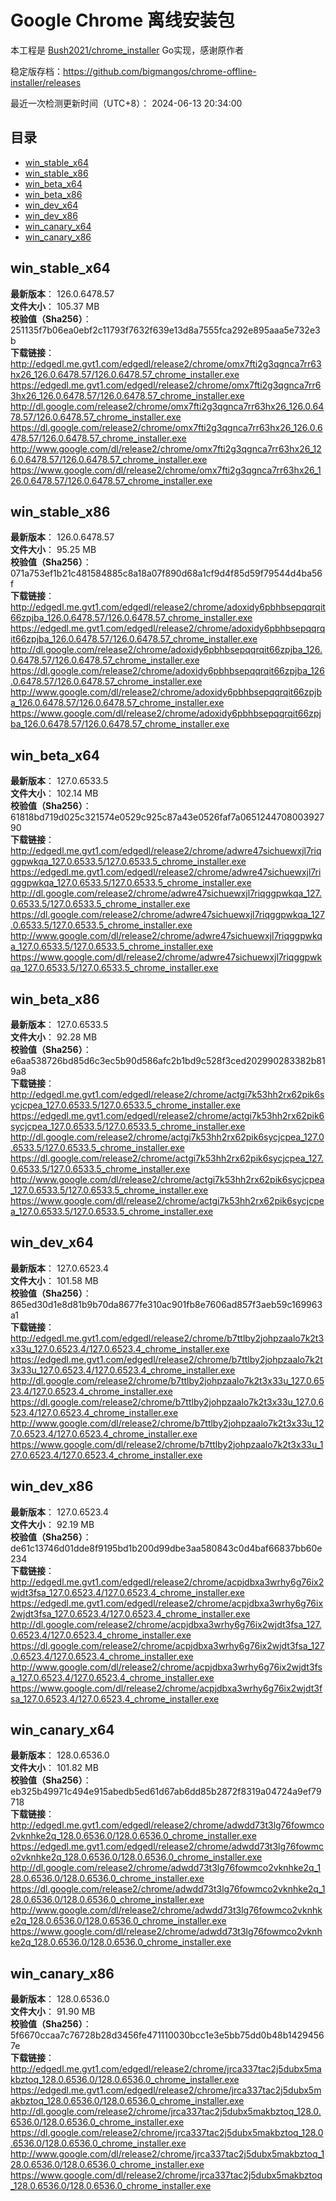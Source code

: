 # Google Chrome 离线安装包
本工程是 [Bush2021/chrome_installer](https://github.com/Bush2021/chrome_installer) Go实现，感谢原作者

稳定版存档：<https://github.com/bigmangos/chrome-offline-installer/releases>

最近一次检测更新时间（UTC+8）：
2024-06-13 20:34:00

## 目录
* [win_stable_x64](https://github.com/bigmangos/chrome-offline-installer?tab=readme-ov-file#win_stable_x64)
* [win_stable_x86](https://github.com/bigmangos/chrome-offline-installer?tab=readme-ov-file#win_stable_x86)
* [win_beta_x64](https://github.com/bigmangos/chrome-offline-installer?tab=readme-ov-file#win_beta_x64)
* [win_beta_x86](https://github.com/bigmangos/chrome-offline-installer?tab=readme-ov-file#win_beta_x86)
* [win_dev_x64](https://github.com/bigmangos/chrome-offline-installer?tab=readme-ov-file#win_dev_x64)
* [win_dev_x86](https://github.com/bigmangos/chrome-offline-installer?tab=readme-ov-file#win_dev_x86)
* [win_canary_x64](https://github.com/bigmangos/chrome-offline-installer?tab=readme-ov-file#win_canary_x64)
* [win_canary_x86](https://github.com/bigmangos/chrome-offline-installer?tab=readme-ov-file#win_canary_x86)

## win_stable_x64
**最新版本**： 126.0.6478.57  
**文件大小**： 105.37 MB  
**校验值（Sha256）**： 251135f7b06ea0ebf2c11793f7632f639e13d8a7555fca292e895aaa5e732e3b  
**下载链接**：
http://edgedl.me.gvt1.com/edgedl/release2/chrome/omx7fti2g3qgnca7rr63hx26_126.0.6478.57/126.0.6478.57_chrome_installer.exe
https://edgedl.me.gvt1.com/edgedl/release2/chrome/omx7fti2g3qgnca7rr63hx26_126.0.6478.57/126.0.6478.57_chrome_installer.exe
http://dl.google.com/release2/chrome/omx7fti2g3qgnca7rr63hx26_126.0.6478.57/126.0.6478.57_chrome_installer.exe
https://dl.google.com/release2/chrome/omx7fti2g3qgnca7rr63hx26_126.0.6478.57/126.0.6478.57_chrome_installer.exe
http://www.google.com/dl/release2/chrome/omx7fti2g3qgnca7rr63hx26_126.0.6478.57/126.0.6478.57_chrome_installer.exe
https://www.google.com/dl/release2/chrome/omx7fti2g3qgnca7rr63hx26_126.0.6478.57/126.0.6478.57_chrome_installer.exe
## win_stable_x86
**最新版本**： 126.0.6478.57  
**文件大小**： 95.25 MB  
**校验值（Sha256）**： 071a753ef1b21c481584885c8a18a07f890d68a1cf9d4f85d59f79544d4ba56f  
**下载链接**：
http://edgedl.me.gvt1.com/edgedl/release2/chrome/adoxidy6pbhbsepqqrqit66zpjba_126.0.6478.57/126.0.6478.57_chrome_installer.exe
https://edgedl.me.gvt1.com/edgedl/release2/chrome/adoxidy6pbhbsepqqrqit66zpjba_126.0.6478.57/126.0.6478.57_chrome_installer.exe
http://dl.google.com/release2/chrome/adoxidy6pbhbsepqqrqit66zpjba_126.0.6478.57/126.0.6478.57_chrome_installer.exe
https://dl.google.com/release2/chrome/adoxidy6pbhbsepqqrqit66zpjba_126.0.6478.57/126.0.6478.57_chrome_installer.exe
http://www.google.com/dl/release2/chrome/adoxidy6pbhbsepqqrqit66zpjba_126.0.6478.57/126.0.6478.57_chrome_installer.exe
https://www.google.com/dl/release2/chrome/adoxidy6pbhbsepqqrqit66zpjba_126.0.6478.57/126.0.6478.57_chrome_installer.exe
## win_beta_x64
**最新版本**： 127.0.6533.5  
**文件大小**： 102.14 MB  
**校验值（Sha256）**： 61818bd719d025c321574e0529c925c87a43e0526faf7a065124470800392790  
**下载链接**：
http://edgedl.me.gvt1.com/edgedl/release2/chrome/adwre47sichuewxjl7riqggpwkqa_127.0.6533.5/127.0.6533.5_chrome_installer.exe
https://edgedl.me.gvt1.com/edgedl/release2/chrome/adwre47sichuewxjl7riqggpwkqa_127.0.6533.5/127.0.6533.5_chrome_installer.exe
http://dl.google.com/release2/chrome/adwre47sichuewxjl7riqggpwkqa_127.0.6533.5/127.0.6533.5_chrome_installer.exe
https://dl.google.com/release2/chrome/adwre47sichuewxjl7riqggpwkqa_127.0.6533.5/127.0.6533.5_chrome_installer.exe
http://www.google.com/dl/release2/chrome/adwre47sichuewxjl7riqggpwkqa_127.0.6533.5/127.0.6533.5_chrome_installer.exe
https://www.google.com/dl/release2/chrome/adwre47sichuewxjl7riqggpwkqa_127.0.6533.5/127.0.6533.5_chrome_installer.exe
## win_beta_x86
**最新版本**： 127.0.6533.5  
**文件大小**： 92.28 MB  
**校验值（Sha256）**： e6aa538726bd85d6c3ec5b90d586afc2b1bd9c528f3ced202990283382b819a8  
**下载链接**：
http://edgedl.me.gvt1.com/edgedl/release2/chrome/actgi7k53hh2rx62pik6sycjcpea_127.0.6533.5/127.0.6533.5_chrome_installer.exe
https://edgedl.me.gvt1.com/edgedl/release2/chrome/actgi7k53hh2rx62pik6sycjcpea_127.0.6533.5/127.0.6533.5_chrome_installer.exe
http://dl.google.com/release2/chrome/actgi7k53hh2rx62pik6sycjcpea_127.0.6533.5/127.0.6533.5_chrome_installer.exe
https://dl.google.com/release2/chrome/actgi7k53hh2rx62pik6sycjcpea_127.0.6533.5/127.0.6533.5_chrome_installer.exe
http://www.google.com/dl/release2/chrome/actgi7k53hh2rx62pik6sycjcpea_127.0.6533.5/127.0.6533.5_chrome_installer.exe
https://www.google.com/dl/release2/chrome/actgi7k53hh2rx62pik6sycjcpea_127.0.6533.5/127.0.6533.5_chrome_installer.exe
## win_dev_x64
**最新版本**： 127.0.6523.4  
**文件大小**： 101.58 MB  
**校验值（Sha256）**： 865ed30d1e8d81b9b70da8677fe310ac901fb8e7606ad857f3aeb59c169963a1  
**下载链接**：
http://edgedl.me.gvt1.com/edgedl/release2/chrome/b7ttlby2johpzaalo7k2t3x33u_127.0.6523.4/127.0.6523.4_chrome_installer.exe
https://edgedl.me.gvt1.com/edgedl/release2/chrome/b7ttlby2johpzaalo7k2t3x33u_127.0.6523.4/127.0.6523.4_chrome_installer.exe
http://dl.google.com/release2/chrome/b7ttlby2johpzaalo7k2t3x33u_127.0.6523.4/127.0.6523.4_chrome_installer.exe
https://dl.google.com/release2/chrome/b7ttlby2johpzaalo7k2t3x33u_127.0.6523.4/127.0.6523.4_chrome_installer.exe
http://www.google.com/dl/release2/chrome/b7ttlby2johpzaalo7k2t3x33u_127.0.6523.4/127.0.6523.4_chrome_installer.exe
https://www.google.com/dl/release2/chrome/b7ttlby2johpzaalo7k2t3x33u_127.0.6523.4/127.0.6523.4_chrome_installer.exe
## win_dev_x86
**最新版本**： 127.0.6523.4  
**文件大小**： 92.19 MB  
**校验值（Sha256）**： de61c13746d01dde8f9195bd1b200d99dbe3aa580843c0d4baf66837bb60e234  
**下载链接**：
http://edgedl.me.gvt1.com/edgedl/release2/chrome/acpjdbxa3wrhy6g76ix2wjdt3fsa_127.0.6523.4/127.0.6523.4_chrome_installer.exe
https://edgedl.me.gvt1.com/edgedl/release2/chrome/acpjdbxa3wrhy6g76ix2wjdt3fsa_127.0.6523.4/127.0.6523.4_chrome_installer.exe
http://dl.google.com/release2/chrome/acpjdbxa3wrhy6g76ix2wjdt3fsa_127.0.6523.4/127.0.6523.4_chrome_installer.exe
https://dl.google.com/release2/chrome/acpjdbxa3wrhy6g76ix2wjdt3fsa_127.0.6523.4/127.0.6523.4_chrome_installer.exe
http://www.google.com/dl/release2/chrome/acpjdbxa3wrhy6g76ix2wjdt3fsa_127.0.6523.4/127.0.6523.4_chrome_installer.exe
https://www.google.com/dl/release2/chrome/acpjdbxa3wrhy6g76ix2wjdt3fsa_127.0.6523.4/127.0.6523.4_chrome_installer.exe
## win_canary_x64
**最新版本**： 128.0.6536.0  
**文件大小**： 101.82 MB  
**校验值（Sha256）**： eb325b49971c494e915abedb5ed61d67ab6dd85b2872f8319a04724a9ef79718  
**下载链接**：
http://edgedl.me.gvt1.com/edgedl/release2/chrome/adwdd73t3lg76fowmco2vknhke2q_128.0.6536.0/128.0.6536.0_chrome_installer.exe
https://edgedl.me.gvt1.com/edgedl/release2/chrome/adwdd73t3lg76fowmco2vknhke2q_128.0.6536.0/128.0.6536.0_chrome_installer.exe
http://dl.google.com/release2/chrome/adwdd73t3lg76fowmco2vknhke2q_128.0.6536.0/128.0.6536.0_chrome_installer.exe
https://dl.google.com/release2/chrome/adwdd73t3lg76fowmco2vknhke2q_128.0.6536.0/128.0.6536.0_chrome_installer.exe
http://www.google.com/dl/release2/chrome/adwdd73t3lg76fowmco2vknhke2q_128.0.6536.0/128.0.6536.0_chrome_installer.exe
https://www.google.com/dl/release2/chrome/adwdd73t3lg76fowmco2vknhke2q_128.0.6536.0/128.0.6536.0_chrome_installer.exe
## win_canary_x86
**最新版本**： 128.0.6536.0  
**文件大小**： 91.90 MB  
**校验值（Sha256）**： 5f6670ccaa7c76728b28d3456fe471110030bcc1e3e5bb75dd0b48b14294567e  
**下载链接**：
http://edgedl.me.gvt1.com/edgedl/release2/chrome/jrca337tac2j5dubx5makbztoq_128.0.6536.0/128.0.6536.0_chrome_installer.exe
https://edgedl.me.gvt1.com/edgedl/release2/chrome/jrca337tac2j5dubx5makbztoq_128.0.6536.0/128.0.6536.0_chrome_installer.exe
http://dl.google.com/release2/chrome/jrca337tac2j5dubx5makbztoq_128.0.6536.0/128.0.6536.0_chrome_installer.exe
https://dl.google.com/release2/chrome/jrca337tac2j5dubx5makbztoq_128.0.6536.0/128.0.6536.0_chrome_installer.exe
http://www.google.com/dl/release2/chrome/jrca337tac2j5dubx5makbztoq_128.0.6536.0/128.0.6536.0_chrome_installer.exe
https://www.google.com/dl/release2/chrome/jrca337tac2j5dubx5makbztoq_128.0.6536.0/128.0.6536.0_chrome_installer.exe
